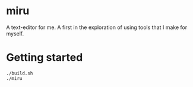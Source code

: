# miru
A text-editor for me. A first in the exploration of using tools that I make for myself.

# Getting started
```
./build.sh
./miru
```
